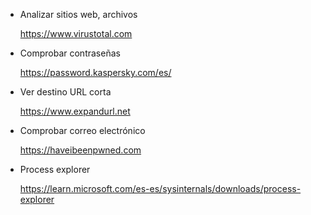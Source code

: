 - Analizar sitios web, archivos

  https://www.virustotal.com

- Comprobar contraseñas

  https://password.kaspersky.com/es/

- Ver destino URL corta

  https://www.expandurl.net

- Comprobar correo electrónico

  https://haveibeenpwned.com

  

- Process explorer

  https://learn.microsoft.com/es-es/sysinternals/downloads/process-explorer